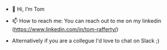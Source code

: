 - 👋 Hi, I’m Tom

- 📫 How to reach me: You can reach out to me on my linkedin (https://www.linkedin.com/in/tom-rafferty/)
- Alternatively if you are a collegue I'd love to chat on Slack ;) 

<!---
TomRafferty/TomRafferty is a ✨ special ✨ repository because its `README.md` (this file) appears on your GitHub profile.
You can click the Preview link to take a look at your changes.

Testing fingerprint
--->
